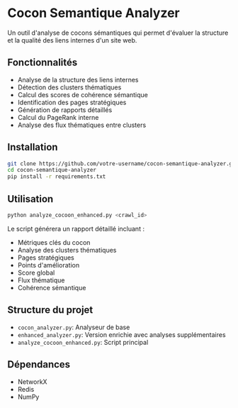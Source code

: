 # Cocon Semantique Analyzer

Un outil d'analyse de cocons sémantiques qui permet d'évaluer la structure et la qualité des liens internes d'un site web.

## Fonctionnalités

- Analyse de la structure des liens internes
- Détection des clusters thématiques
- Calcul des scores de cohérence sémantique
- Identification des pages stratégiques
- Génération de rapports détaillés
- Calcul du PageRank interne
- Analyse des flux thématiques entre clusters

## Installation

```bash
git clone https://github.com/votre-username/cocon-semantique-analyzer.git
cd cocon-semantique-analyzer
pip install -r requirements.txt
```

## Utilisation

```bash
python analyze_cocoon_enhanced.py <crawl_id>
```

Le script générera un rapport détaillé incluant :
- Métriques clés du cocon
- Analyse des clusters thématiques
- Pages stratégiques
- Points d'amélioration
- Score global
- Flux thématique
- Cohérence sémantique

## Structure du projet

- `cocon_analyzer.py`: Analyseur de base
- `enhanced_analyzer.py`: Version enrichie avec analyses supplémentaires
- `analyze_cocoon_enhanced.py`: Script principal

## Dépendances

- NetworkX
- Redis
- NumPy

